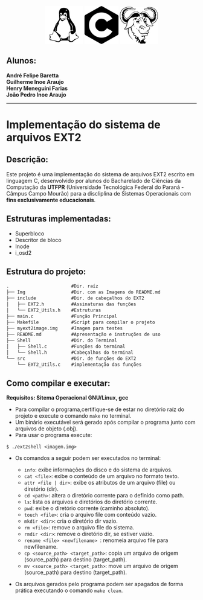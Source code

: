 <div style="width: 100%; text-align: center;">
<img src="Img/tux.png" alt="descrição" width="100"/>
<img src="Img/C.png" alt="descrição" width="90"/>
<img src="Img/gnu.png" alt="descrição" width="100"/>
</div>

<h2>Alunos:</h2>
<b>
André Felipe Baretta<br>  
Guilherme Inoe Araujo<br>
Henry Meneguini Farias<br>
João Pedro Inoe Araujo
</b>

---
# Implementação do sistema de arquivos EXT2

## Descrição:
Este projeto é uma implementação do sistema de arquivos EXT2 escrito em linguagem C, desenvolvido por alunos do Bacharelado de Ciências da Computação da **UTFPR** (Universidade Tecnológica Federal do Paraná - Câmpus Campo Mourão) para a discliplina de Sistemas Operacionais com **fins exclusivamente educacionais**.

## Estruturas implementadas:
- Superbloco
- Descritor de bloco
- Inode
- i_osd2

## Estrutura do projeto:
```
.                       #Dir. raíz
├── Img                 #Dir. com as Imagens do README.md
├── include             #Dir. de cabeçalhos do EXT2
│   ├── EXT2.h          #Assinaturas das funções
│   └── EXT2_Utils.h    #Estruturas
├── main.c              #Função Principal
├── Makefile            #Script para compilar o projeto
├── myext2image.img     #Imagem para testes
├── README.md           #Apresentação e instruções de uso
├── Shell               #Dir. do Terminal
│   ├── Shell.c         #Funções do terminal
│   └── Shell.h         #Cabeçalhos do terminal
└── src                 #Dir. de funções do EXT2
    └── EXT2_Utils.c    #implementação das funções
```
## Como compilar e executar:
**Requisitos: Sitema Operacional GNU/Linux, gcc**

- Para compilar o programa,certifique-se de estar no diretório raíz do projeto e execute o comando `make` no terminal.  
- Um binário executável será gerado após compilar o programa junto com arquivos de objeto (.obj).
- Para usar  o programa execute:

```
$ ./ext2shell <imagem.img>
```
- Os comandos a seguir podem ser executados no terminal:
    
  - `info`: exibe informações do disco e do sistema de arquivos.
  - `cat <file>`: exibe o conteúdo de um arquivo no formato texto.
  - `attr <file | dir>`: exibe os atributos de um arquivo (file) ou diretório (dir).
  - `cd <path>`: altera o diretório corrente para o definido como path.
  - `ls`: lista os arquivos e diretórios do diretório corrente.
  - `pwd`: exibe o diretório corrente (caminho absoluto).
  - `touch <file>`: cria o arquivo file com conteúdo vazio.
  - `mkdir <dir>`: cria o diretório dir vazio.
  - `rm <file>`: remove o arquivo file do sistema.
  - `rmdir <dir>`: remove o diretório dir, se estiver vazio.
  - `rename <file> <newfilename> `: renomeia arquivo file para newfilename.
  - `cp <source_path> <target_path>`: copia um arquivo de origem (source_path) para destino (target_path).
  - `mv <source_path> <target_path>`: move um arquivo de origem (source_path) para destino (target_path).

- Os arquivos gerados pelo programa podem ser apagados de forma prática executando o comando `make clean`.

